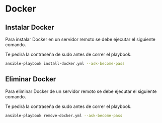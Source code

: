 # Docker

## Instalar Docker

Para instalar Docker en un servidor remoto se debe ejecutar el siguiente comando.

Te pedirá la contraseña de sudo antes de correr el playbook.
  
```bash
ansible-playbook install-docker.yml --ask-become-pass
```

## Eliminar Docker

Para eliminar Docker de un servidor remoto se debe ejecutar el siguiente comando.

Te pedirá la contraseña de sudo antes de correr el playbook.

```bash
ansible-playbook remove-docker.yml --ask-become-pass
```